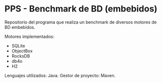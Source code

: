 # PPS - Benchmark de BD (embebidos)
Repositorio del programa que realiza un benchmark de diversos motores de BD embebidos.

Motores implementados:
- SQLite
- ObjectBox
- RocksDB
- db4o
- H2

Lenguajes utilizados: Java. 
Gestor de proyecto: Maven.
